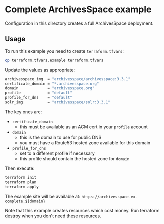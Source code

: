 # Complete ArchivesSpace example

Configuration in this directory creates a full ArchivesSpace deployment.

## Usage

To run this example you need to create `terraform.tfvars`:

```bash
cp terraform.tfvars.example terraform.tfvars
```

Update the values as appropriate:

```bash
archivesspace_img  = "archivesspace/archivesspace:3.3.1"
certificate_domain = "*.archivesspace.org"
domain             = "archivesspace.org"
profile            = "default"
profile_for_dns    = "default"
solr_img           = "archivesspace/solr:3.3.1"
```

The key ones are:

- `certificate_domain`
  - this must be available as an ACM cert in your `profile` account
- `domain`
  - this is the domain to use for public DNS
  - you must have a Route53 hosted zone available for this domain
- `profile_for_dns`
  - set to a different profile if necessary
  - this profile should contain the hosted zone for `domain`

Then execute:

```bash
terraform init
terraform plan
terraform apply
```

The example site will be available at: `https://archivesspace-ex-complete.${domain}`

Note that this example creates resources which cost money. Run terraform destroy
when you don't need these resources.
